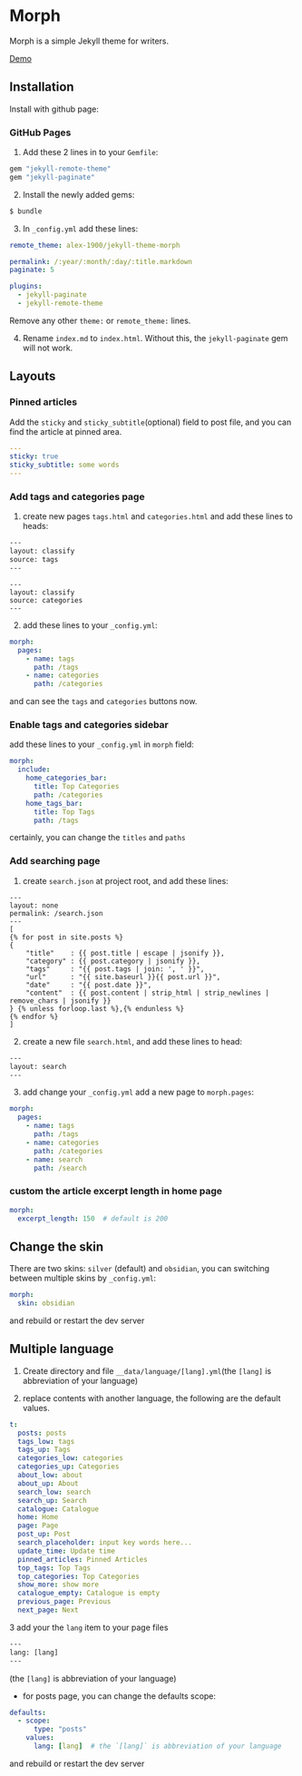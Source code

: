 # Morph

Morph is a simple Jekyll theme for writers.

[Demo](http://alex-1900.github.io/jekyll-theme-morph/)

## Installation
Install with github page:

### GitHub Pages
1. Add these 2 lines in to your `Gemfile`:

```ruby
gem "jekyll-remote-theme"
gem "jekyll-paginate"
```

2. Install the newly added gems:

```bash
$ bundle
```

3. In `_config.yml` add these lines:

```yaml
remote_theme: alex-1900/jekyll-theme-morph

permalink: /:year/:month/:day/:title.markdown
paginate: 5

plugins:
  - jekyll-paginate
  - jekyll-remote-theme
```

Remove any other `theme:` or `remote_theme:` lines.

4. Rename `index.md` to `index.html`. Without this, the `jekyll-paginate` gem will not work.

## Layouts

### Pinned articles
Add the `sticky` and `sticky_subtitle`(optional) field to post file, and you can find the article at pinned area.
```yml
---
sticky: true
sticky_subtitle: some words
---
```

### Add tags and categories page
1. create new pages `tags.html` and `categories.html` and add these lines to heads:
```html
---
layout: classify
source: tags
---
```

```text
---
layout: classify
source: categories
---
```

2. add these lines to your `_config.yml`:
```yml
morph:
  pages:
    - name: tags
      path: /tags
    - name: categories
      path: /categories
```

and can see the `tags` and `categories` buttons now.

### Enable tags and categories sidebar
add these lines to your `_config.yml` in `morph` field:
```yml
morph:
  include:
    home_categories_bar:
      title: Top Categories
      path: /categories
    home_tags_bar:
      title: Top Tags
      path: /tags
```
certainly, you can change the `titles` and `paths`

### Add searching page
1. create `search.json` at project root, and add these lines:
```text
---
layout: none
permalink: /search.json
---
[
{% for post in site.posts %}
{
    "title"    : {{ post.title | escape | jsonify }},
    "category" : {{ post.category | jsonify }},
    "tags"     : "{{ post.tags | join: ', ' }}",
    "url"      : "{{ site.baseurl }}{{ post.url }}",
    "date"     : "{{ post.date }}",
    "content"  : {{ post.content | strip_html | strip_newlines | remove_chars | jsonify }}
} {% unless forloop.last %},{% endunless %}
{% endfor %}
]
```

2. create a new file `search.html`, and add these lines to head:
```html
---
layout: search
---
```

3. add change your `_config.yml` add a new page to `morph.pages`:
```yml
morph:
  pages:
    - name: tags
      path: /tags
    - name: categories
      path: /categories
    - name: search
      path: /search
```

### custom the article excerpt length in home page
```yml
morph:
  excerpt_length: 150  # default is 200
```

## Change the skin
There are two skins: `silver` (default) and `obsidian`, you can switching between multiple skins by `_config.yml`:
```yml
morph:
  skin: obsidian
```
and rebuild or restart the dev server

## Multiple language
1. Create directory and file `__data/language/[lang].yml`(the `[lang]` is abbreviation of your language)

2. replace contents with another language, the following are the default values.

```yml
t:
  posts: posts
  tags_low: tags
  tags_up: Tags
  categories_low: categories
  categories_up: Categories
  about_low: about
  about_up: About
  search_low: search
  search_up: Search
  catalogue: Catalogue
  home: Home
  page: Page
  post_up: Post
  search_placeholder: input key words here...
  update_time: Update time
  pinned_articles: Pinned Articles
  top_tags: Top Tags
  top_categories: Top Categories
  show_more: show more
  catalogue_empty: Catalogue is empty
  previous_page: Previous
  next_page: Next
```

3 add your the `lang` item to your page files
```html
---
lang: [lang]
---
```

(the `[lang]` is abbreviation of your language)

- for posts page, you can change the defaults scope:
```yml
defaults:
  - scope:
      type: "posts"
    values:
      lang: [lang]  # the `[lang]` is abbreviation of your language
```

and rebuild or restart the dev server
